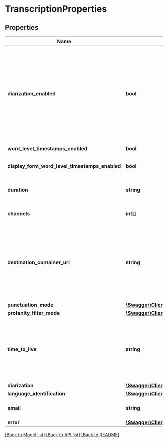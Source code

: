 # TranscriptionProperties

## Properties
Name | Type | Description | Notes
------------ | ------------- | ------------- | -------------
**diarization_enabled** | **bool** | A value indicating whether diarization (speaker identification) is requested. The default value  is &#x60;false&#x60;.  If this field is set to true and the improved diarization system is configured by specifying  &#x60;DiarizationProperties&#x60;, the improved diarization system will provide diarization for a configurable  range of speakers.  If this field is set to true and the improved diarization system is not enabled (not specifying  &#x60;DiarizationProperties&#x60;), the basic diarization system will distinguish between up to two speakers.  No extra charges are applied for the basic diarization.                The basic diarization system is deprecated and will be removed in the next major version of the API.  This &#x60;diarizationEnabled&#x60; setting will also be removed. | [optional] 
**word_level_timestamps_enabled** | **bool** | A value indicating whether word level timestamps are requested. The default value is  &#x60;false&#x60;. | [optional] 
**display_form_word_level_timestamps_enabled** | **bool** | A value indicating whether word level timestamps for the display form are requested. The default value is &#x60;false&#x60;. | [optional] 
**duration** | **string** | The duration of the transcription. The duration is encoded as ISO 8601 duration  (\&quot;PnYnMnDTnHnMnS\&quot;, see https://en.wikipedia.org/wiki/ISO_8601#Durations). | [optional] 
**channels** | **int[]** | A collection of the requested channel numbers.  In the default case, the channels 0 and 1 are considered. | [optional] 
**destination_container_url** | **string** | The requested destination container.  ### Remarks ###  When a destination container is used in combination with a &#x60;timeToLive&#x60;, the metadata of a  transcription will be deleted normally, but the data stored in the destination container, including  transcription results, will remain untouched, because no delete permissions are required for this  container.&lt;br /&gt;  To support automatic cleanup, either configure blob lifetimes on the container, or use \&quot;Bring your own Storage (BYOS)\&quot;  instead of &#x60;destinationContainerUrl&#x60;, where blobs can be cleaned up. | [optional] 
**punctuation_mode** | [**\Swagger\Client\Model\PunctuationMode**](PunctuationMode.md) |  | [optional] 
**profanity_filter_mode** | [**\Swagger\Client\Model\ProfanityFilterMode**](ProfanityFilterMode.md) |  | [optional] 
**time_to_live** | **string** | How long the transcription will be kept in the system after it has completed. Once the  transcription reaches the time to live after completion (successful or failed) it will be automatically  deleted. Not setting this value or setting it to 0 will disable automatic deletion. The longest supported  duration is 31 days.  The duration is encoded as ISO 8601 duration (\&quot;PnYnMnDTnHnMnS\&quot;, see https://en.wikipedia.org/wiki/ISO_8601#Durations). | [optional] 
**diarization** | [**\Swagger\Client\Model\DiarizationProperties**](DiarizationProperties.md) |  | [optional] 
**language_identification** | [**\Swagger\Client\Model\LanguageIdentificationProperties**](LanguageIdentificationProperties.md) |  | [optional] 
**email** | **string** | The email address to send email notifications to in case the operation completes.  The value will be removed after successfully sending the email. | [optional] 
**error** | [**\Swagger\Client\Model\EntityError**](EntityError.md) |  | [optional] 

[[Back to Model list]](../README.md#documentation-for-models) [[Back to API list]](../README.md#documentation-for-api-endpoints) [[Back to README]](../README.md)


